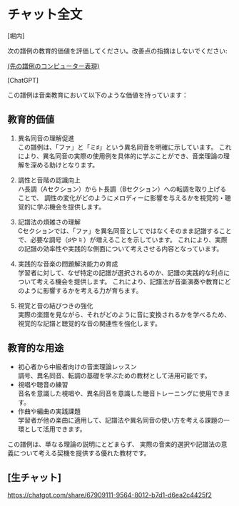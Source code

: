 # チャット全文

[堀内]

次の譜例の教育的価値を評価してください。改善点の指摘はしないでください:

[(先の譜例のコンピューター表現)](enharmonic.musicxml)

[ChatGPT]

この譜例は音楽教育において以下のような価値を持っています：

## 教育的価値
1. 異名同音の理解促進  
この譜例は、「ファ」と「ミ♯」という異名同音を明確に示しています。
これにより、異名同音の実際の使用例を具体的に学ぶことができ、音楽理論の理解を深める助けとなります。

2. 調性と音階の認識向上  
ハ長調（Aセクション）からト長調（Bセクション）への転調を取り上げることで、
調性の変化がどのようにメロディーに影響を与えるかを視覚的・聴覚的に学ぶ機会を提供します。

3. 記譜法の煩雑さの理解  
Cセクションでは、「ファ」を異名同音としてではなくそのまま記譜することで、必要な調号（♯や♮）が増えることを示しています。
これにより、実際の記譜の効率性や実践的な側面について考えさせる内容となっています。

4. 実践的な音楽の問題解決能力の育成  
学習者に対して、なぜ特定の記譜が選択されるのか、記譜の実践的な利点について考える機会を提供します。
これにより、記譜法が音楽演奏や教育にどのように影響するかを考える力が育ちます。

5. 視覚と音の結びつきの強化  
実際の楽譜を見ながら、それがどのように音に変換されるかを学べるため、視覚的な記譜と聴覚的な音の関連性を強化します。

## 教育的な用途
- 初心者から中級者向けの音楽理論レッスン  
  調号、異名同音、転調の基礎を学ぶための教材として活用可能です。
- 視唱や聴音の練習  
  音名を意識した視唱や、異名同音を意識した聴音トレーニングに使用できます。
- 作曲や編曲の実践課題  
  学習者が他の楽曲に適用して、記譜法や異名同音の使い方を考える課題の一環として活用できます。

この譜例は、単なる理論の説明にとどまらず、
実際の音楽的選択や記譜法の意義について考える契機を提供する優れた教材です。

## [生チャット]
https://chatgpt.com/share/67909111-9564-8012-b7d1-d6ea2c4425f2
